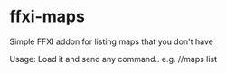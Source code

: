 # ffxi-maps

Simple FFXI addon for listing maps that you don't have

Usage:
Load it and send any command.. e.g.
  //maps list
